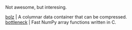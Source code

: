 
Not awesome, but interesing.   

[bolz](https://github.com/Blosc/bcolz) | A columnar data container that can be compressed.    
[bottleneck](https://github.com/kwgoodman/bottleneck) | Fast NumPy array functions written in C.  
